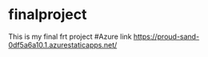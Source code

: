 # finalproject
This is my final frt project
#Azure link https://proud-sand-0df5a6a10.1.azurestaticapps.net/
